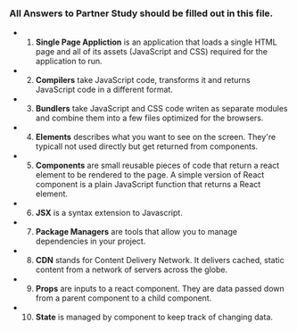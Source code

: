 ### All Answers to Partner Study should be filled out in this file.
 * 1. **Single Page Appliction** is an application that loads a single HTML page and all of its assets (JavaScript and CSS) required for the application to run.

 * 2. **Compilers** take JavaScript code, transforms it and returns JavaScript code in a different format. 

 * 3. **Bundlers** take JavaScript and CSS code writen as separate modules and combine them into a few files optimized for the browsers. 

 * 4. **Elements** describes what you want to see on the screen. They're typicall not used directly but get returned from components. 

 * 5. **Components** are small reusable pieces of code that return a react element to be rendered to the page. A simple version of React component is a plain JavaScript function that returns a React element.

 * 6. **JSX** is a syntax extension to Javascript.

 * 7. **Package Managers** are tools that allow you to manage dependencies in your project. 

 * 8. **CDN** stands for Content Delivery Network. It delivers cached, static content from a network of servers across the globe. 

 * 9. **Props** are inputs to a react component. They are data passed down from a parent component to a child component. 

 * 10. **State** is managed by component to keep track of changing data. 
 